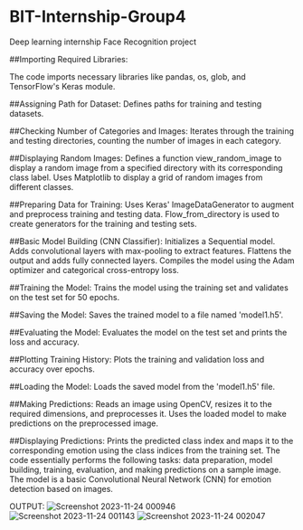 # BIT-Internship-Group4
Deep learning internship Face Recognition project

##Importing Required Libraries:

The code imports necessary libraries like pandas, os, glob, and TensorFlow's Keras module.

##Assigning Path for Dataset:
Defines paths for training and testing datasets.

##Checking Number of Categories and Images:
Iterates through the training and testing directories, counting the number of images in each category.

##Displaying Random Images:
Defines a function view_random_image to display a random image from a specified directory with its corresponding class label.
Uses Matplotlib to display a grid of random images from different classes.

##Preparing Data for Training:
Uses Keras' ImageDataGenerator to augment and preprocess training and testing data.
Flow_from_directory is used to create generators for the training and testing sets.

##Basic Model Building (CNN Classifier):
Initializes a Sequential model.
Adds convolutional layers with max-pooling to extract features.
Flattens the output and adds fully connected layers.
Compiles the model using the Adam optimizer and categorical cross-entropy loss.

##Training the Model:
Trains the model using the training set and validates on the test set for 50 epochs.

##Saving the Model:
Saves the trained model to a file named 'model1.h5'.

##Evaluating the Model:
Evaluates the model on the test set and prints the loss and accuracy.

##Plotting Training History:
Plots the training and validation loss and accuracy over epochs.

##Loading the Model:
Loads the saved model from the 'model1.h5' file.

##Making Predictions:
Reads an image using OpenCV, resizes it to the required dimensions, and preprocesses it.
Uses the loaded model to make predictions on the preprocessed image.

##Displaying Predictions:
Prints the predicted class index and maps it to the corresponding emotion using the class indices from the training set.
The code essentially performs the following tasks: data preparation, model building, training, evaluation, and making predictions on a sample image. The model is a basic Convolutional Neural Network (CNN) for emotion detection based on images.

OUTPUT:
![Screenshot 2023-11-24 000946](https://github.com/Bheshajaa/BIT-Internship-Group4/assets/142480959/0255a2f3-f280-43ca-9a3e-22002aaf9b33)
![Screenshot 2023-11-24 001143](https://github.com/Bheshajaa/BIT-Internship-Group4/assets/142480959/067311d8-15f2-4788-a88e-ea2017522608)
![Screenshot 2023-11-24 002047](https://github.com/Bheshajaa/BIT-Internship-Group4/assets/142480959/42f9057c-eaa3-495d-a76c-698a8c29d3d2)
